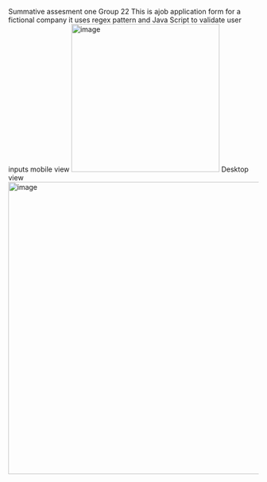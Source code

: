 Summative assesment one Group 22
This is ajob application form for a fictional company it uses regex pattern and Java Script to validate user inputs
mobile view
<img width="298" alt="image" src="https://github.com/IrutingaboRaissa/summative_assessment_one_group-22-/assets/75057200/73009fe5-45a8-4bd4-b793-f629e55969e1">
Desktop view
<img width="589" alt="image" src="https://github.com/IrutingaboRaissa/summative_assessment_one_group-22-/assets/75057200/f3cc5e81-8cdf-4b6a-af12-ab95dde3d8ef">



